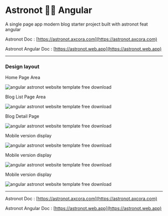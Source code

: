 # Astronot 👩‍🚀 Angular

A single page app modern blog starter project built with astronot feat angular

Astronot Doc : [https://astronot.axcora.com](https://astronot.axcora.com)

Astronot Angular Doc : [https://astronot.web.app](https://astronot.web.app)

---------------------

### Design layout

Home Page Area 

![angular astronot website template free download](img/home.png)

Blog List Page Area

![angular astronot website template free download](img/blog.png)

Blog Detail Page

![angular astronot website template free download](img/page.png)

Mobile version display

![angular astronot website template free download](img/mobile1.png)

Mobile version display

![angular astronot website template free download](img/mobile2.png)

Mobile version display

![angular astronot website template free download](img/mobile3.png)


---------------------

Astronot Doc : [https://astronot.axcora.com](https://astronot.axcora.com)

Astronot Angular Doc : [https://astronot.web.app](https://astronot.web.app)
